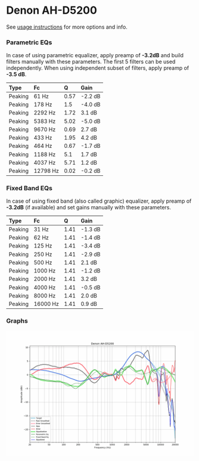 # Denon AH-D5200
See [usage instructions](https://github.com/jaakkopasanen/AutoEq#usage) for more options and info.

### Parametric EQs
In case of using parametric equalizer, apply preamp of **-3.2dB** and build filters manually
with these parameters. The first 5 filters can be used independently.
When using independent subset of filters, apply preamp of **-3.5 dB**.

| Type    | Fc       |    Q | Gain    |
|:--------|:---------|:-----|:--------|
| Peaking | 61 Hz    | 0.57 | -2.2 dB |
| Peaking | 178 Hz   | 1.5  | -4.0 dB |
| Peaking | 2292 Hz  | 1.72 | 3.1 dB  |
| Peaking | 5383 Hz  | 5.02 | -5.0 dB |
| Peaking | 9670 Hz  | 0.69 | 2.7 dB  |
| Peaking | 433 Hz   | 1.95 | 4.2 dB  |
| Peaking | 464 Hz   | 0.67 | -1.7 dB |
| Peaking | 1188 Hz  | 5.1  | 1.7 dB  |
| Peaking | 4037 Hz  | 5.71 | 1.2 dB  |
| Peaking | 12798 Hz | 0.02 | -0.2 dB |

### Fixed Band EQs
In case of using fixed band (also called graphic) equalizer, apply preamp of **-3.2dB**
(if available) and set gains manually with these parameters.

| Type    | Fc       |    Q | Gain    |
|:--------|:---------|:-----|:--------|
| Peaking | 31 Hz    | 1.41 | -1.3 dB |
| Peaking | 62 Hz    | 1.41 | -1.4 dB |
| Peaking | 125 Hz   | 1.41 | -3.4 dB |
| Peaking | 250 Hz   | 1.41 | -2.9 dB |
| Peaking | 500 Hz   | 1.41 | 2.1 dB  |
| Peaking | 1000 Hz  | 1.41 | -1.2 dB |
| Peaking | 2000 Hz  | 1.41 | 3.2 dB  |
| Peaking | 4000 Hz  | 1.41 | -0.5 dB |
| Peaking | 8000 Hz  | 1.41 | 2.0 dB  |
| Peaking | 16000 Hz | 1.41 | 0.9 dB  |

### Graphs
![](./Denon%20AH-D5200.png)